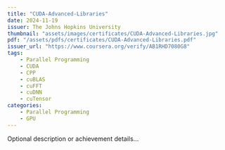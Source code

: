 ```yaml
---
title: "CUDA-Advanced-Libraries"
date: 2024-11-19
issuer: The Johns Hopkins University
thumbnail: "assets/images/certificates/CUDA-Advanced-Libraries.jpg"
pdf: "/assets/pdfs/certificates/CUDA-Advanced-Libraries.pdf"
issuer_url: "https://www.coursera.org/verify/AB1RHD7080G8"
tags:
    - Parallel Programming
    - CUDA
    - CPP
    - cuBLAS
    - cuFFT
    - cuDNN
    - cuTensor
categories:
    - Parallel Programming
    - GPU
---
```


Optional description or achievement details...
